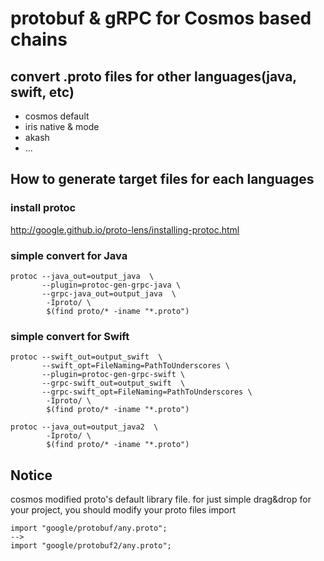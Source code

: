 # protobuf & gRPC for Cosmos based chains

## convert .proto files for other languages(java, swift, etc)
- cosmos default
- iris native & mode
- akash
- ...



## How to generate target files for each languages
### install protoc 
http://google.github.io/proto-lens/installing-protoc.html

### simple convert for Java
```shell
protoc --java_out=output_java  \
       --plugin=protoc-gen-grpc-java \
       --grpc-java_out=output_java  \
        -Iproto/ \
        $(find proto/* -iname "*.proto")
```


### simple convert for Swift
```shell
protoc --swift_out=output_swift  \
       --swift_opt=FileNaming=PathToUnderscores \
       --plugin=protoc-gen-grpc-swift \
       --grpc-swift_out=output_swift  \
       --grpc-swift_opt=FileNaming=PathToUnderscores \
        -Iproto/ \
        $(find proto/* -iname "*.proto")

protoc --java_out=output_java2  \
        -Iproto/ \
        $(find proto/* -iname "*.proto")
```


## Notice
cosmos modified proto's default library file.
for just simple drag&drop for your project, you should modify your proto files import
```shell
import "google/protobuf/any.proto";
-->
import "google/protobuf2/any.proto";     
```
